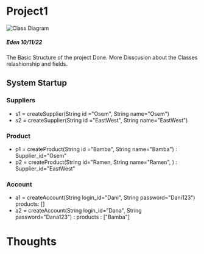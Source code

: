# Project1
![Class Diagram](https://user-images.githubusercontent.com/62882347/201133731-ee75ddcb-9efb-412d-8b68-bd1b6ff68439.jpg)


##### Eden 10/11/22
The Basic Structure of the project Done.
More Disscusion about the Classes relashionship and fields.


## System Startup

### Suppliers
- s1 = createSupplier(String id ="Osem", String name="Osem")
- s2 = createSupplier(String id ="EastWest", String name="EastWest")

### Product
- p1 = createProduct(String id ="Bamba", String name="Bamba") : Supplier_id="Osem"
- p2 = createProduct(String id="Ramen, String name="Ramen", ) : Supplier_id="EastWest"

### Account
- a1 = createAccount(String login_id="Dani", String password="Dani123") products: []
- a2 = createAccount(String login_id="Dana", String password="Dana123") : products : ["Bamba"]

# Thoughts 
